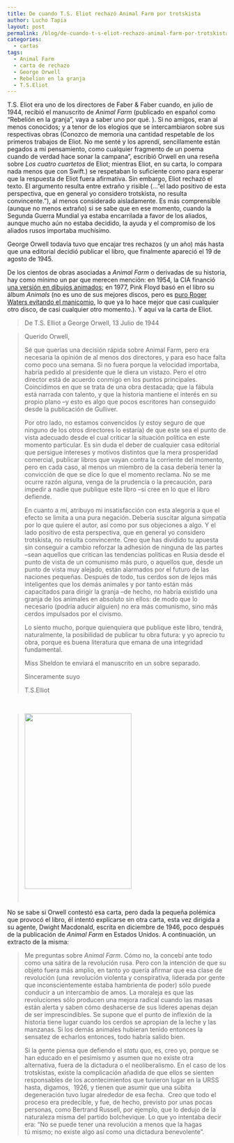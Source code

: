 ```yaml
---
title: De cuando T.S. Eliot rechazó Animal Farm por trotskista
author: Lucho Tapia
layout: post
permalink: /blog/de-cuando-t-s-eliot-rechazo-animal-farm-por-trotskista/
categories:
  - cartas
tags:
  - Animal Farm
  - carta de rechazo
  - George Orwell
  - Rebelion en la granja
  - T.S.Eliot
---
```

T.S. Eliot era uno de los directores de Faber & Faber cuando, en julio de 1944, recibió el manuscrito de _Animal Farm_ (publicado en español como &#8220;Rebelión en la granja&#8221;, vaya a saber uno por qué. ). Si no amigos, eran al menos conocidos; y a tenor de los elogios que se intercambiaron sobre sus respectivas obras (Conozco de memoria una cantidad respetable de los primeros trabajos de Eliot. No me senté y los aprendí, sencillamente están pegados a mi pensamiento, como cualquier fragmento de un poema cuando de verdad hace sonar la campana&#8221;, escribió Orwell en una reseña sobre _Los cuatro cuartetos_ de Eliot; mientras Eliot, en su carta, lo compara nada menos que con Swift.) se respetaban lo suficiente como para esperar que la respuesta de Eliot fuera afirmativa. Sin embargo, Eliot rechazó el texto. El argumento resulta entre extraño y risible (&#8230;&#8221;el lado positivo de esta perspectiva, que en general yo considero trotskista, no resulta convincente.&#8221;), al menos considerado aisladamente. Es más comprensible (aunque no menos extraño) si se sabe que en ese momento, cuando la Segunda Guerra Mundial ya estaba encarrilada a favor de los aliados, aunque mucho aún no estaba decidido, la ayuda y el compromiso de los aliados rusos importaba muchísimo.

George Orwell todavía tuvo que encajar tres rechazos (y un año) más hasta que una editorial decidió publicar el libro, que finalmente apareció el 19 de agosto de 1945.

De los cientos de obras asociadas a _Animal Farm_ o derivadas de su historia, hay como mínimo un par que merecen mención: en 1954, la CIA financió <a href="https://www.youtube.com/watch?v=w0pys7boNro" target="_blank">una versión en dibujos animados</a>; en 1977, Pink Floyd basó en el libro su álbum _Animals_ (no es uno de sus mejores discos, pero es <a href="https://www.youtube.com/watch?v=XqbWdoMd2H8" target="_blank">puro Roger Waters evitando el manicomio</a>, lo que ya lo hace mejor que casi cualquier otro disco, de casi cualquier otro momento.). Y aquí va la carta de Eliot.

> De T.S. Elliot a George Orwell, 13 Julio de 1944

> Querido Orwell,
>
> Sé que querías una decisión rápida sobre Animal Farm, pero era necesaria la opinión de al menos dos directores, y para eso hace falta como poco una semana. Si no fuera porque la velocidad importaba, habría pedido al presidente que le diera un vistazo. Pero el otro director está de acuerdo conmigo en los puntos principales. Coincidimos en que se trata de una obra destacada; que la fábula está narrada con talento, y que la historia mantiene el interés en su propio plano &#8211;y esto es algo que pocos escritores han conseguido desde la publicación de Gulliver.
>
> Por otro lado, no estamos convencidos (y estoy seguro de que ninguno de los otros directores lo estaría) de que este sea el punto de vista adecuado desde el cual criticar la situación política en este momento particular. Es sin duda el deber de cualquier casa editorial que persigue intereses y motivos distintos que la mera prosperidad comercial, publicar libros que vayan contra la corriente del momento, pero en cada caso, al menos un miembro de la casa debería tener la convicción de que se dice lo que el momento reclama. No se me ocurre razón alguna, venga de la prudencia o la precaución, para impedir a nadie que publique este libro &#8211;si cree en lo que el libro defiende.
>
> En cuanto a mí, atribuyo mi insatisfacción con esta alegoría a que el efecto se limita a una pura negación. Debería suscitar alguna simpatía por lo que quiere el autor, así como por sus objeciones a algo. Y el lado positivo de esta perspectiva, que en general yo considero trotskista, no resulta convincente. Creo que has dividido tu apuesta sin conseguir a cambio reforzar la adhesión de ninguna de las partes &#8211;sean aquellos que critican las tendencias políticas en Rusia desde el punto de vista de un comunismo más puro, o aquellos que, desde un punto de vista muy alejado, están alarmados por el futuro de las naciones pequeñas. Después de todo, tus cerdos son de lejos más inteligentes que los demás animales y por tanto están más capacitados para dirigir la granja &#8211;de hecho, no habría existido una granja de los animales en absoluto sin ellos: de modo que lo necesario (podría aducir alguien) no era más comunismo, sino más cerdos impulsados por el civismo.
>
> Lo siento mucho, porque quienquiera que publique este libro, tendrá, naturalmente, la posibilidad de publicar tu obra futura: y yo aprecio tu obra, porque es buena literatura que emana de una integridad fundamental.
>
> Miss Sheldon te enviará el manuscrito en un sobre separado.
>
> Sinceramente suyo
>
> T.S.Elliot

&nbsp;

> <div class="wp-nocaption alignnone">
>   <img class="alignnone" src="http://media-cache-ec0.pinimg.com/originals/11/65/ff/1165ff9e7bc25d574ec55fac450a2aa4.jpg" alt="" width="245" height="403" />
> </div>
>
> &nbsp;

No se sabe si Orwell contestó esa carta, pero dada la pequeña polémica que provocó el libro, él intentó explicarse en otra carta, esta vez dirigida a su agente, Dwight Macdonald, escrita en diciembre de 1946, poco después de la publicación de _Animal Farm_ en Estados Unidos. A continuación, un extracto de la misma:

> Me preguntas sobre _Animal Farm_. Cómo no, la concebí ante todo como una sátira de la revolución rusa. Pero con la intención de que su objeto fuera más amplio, en tanto yo quería afirmar que esa clase de revolución (una  revolución violenta y conspirativa, liderada por gente que inconscientemente estaba hambrienta de poder) sólo puede conducir a un intercambio de amos. La moraleja es que las revoluciones sólo producen una mejora radical cuando las masas están alerta y saben cómo deshacerse de sus líderes apenas dejan de ser imprescindibles. Se supone que el punto de inflexión de la historia tiene lugar cuando los cerdos se apropian de la leche y las manzanas. Si los demás animales hubieran tenido entonces la sensatez de echarlos entonces, todo habría salido bien.
>
> Si la gente piensa que defiendo el _statu quo_, es, creo yo, porque se han educado en el pesimismo y asumen que no existe otra alternativa, fuera de la dictadura o el neoliberalismo. En el caso de los trotskistas, existe la complicación añadida de que ellos se sienten responsables de los acontecimientos que tuvieron lugar en la URSS hasta, digamos,  1926, y tienen que asumir que una súbita degeneración tuvo lugar alrededor de esa fecha.  Creo que todo el proceso era predecible, y fue, de hecho, previsto por unas pocas personas, como Bertrand Russell, por ejemplo, que lo dedujo de la naturaleza misma del partido bolchevique. Lo que yo intentaba decir era: &#8220;No se puede tener una revolución a menos que la hagas tú mismo; no existe algo así como una dictadura benevolente&#8221;.
